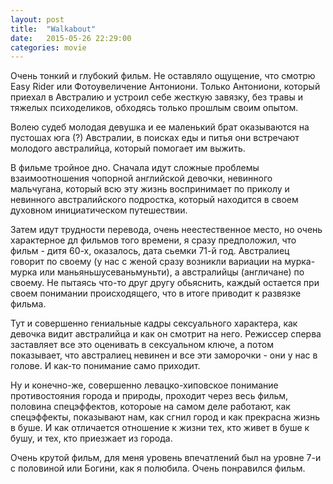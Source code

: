 ```yaml
---
layout: post
title:  "Walkabout"
date:   2015-05-26 22:29:00
categories: movie
---
```


Очень тонкий и глубокий фильм. Не оставляло ощущение, что смотрю Easy Rider или Фотоувеличение Антониони. Только Антониони, который приехал в Австралию и устроил себе жесткую завязку, без травы и тяжелых психоделиков, обходясь только прошлым своим опытом.

Волею судеб молодая девушка и ее маленький брат оказываются на пустошах юга (?) Австралии, в поисках еды и питья они встречают молодого австралийца, который помогает им выжить. 

В фильме тройное дно. Сначала идут сложные проблемы взаимоотношения чопорной английской девочки, невинного мальчугана, который всю эту жизнь воспринимает по приколу и невинного австралийского подростка, который находится в своем духовном инициатическом путешествии. 

Затем идут трудности перевода, очень неестественное место, но очень характерное дл фильмов того времени, я сразу предположил, что фильм - дитя 60-х, оказалось, дата сьемки 71-й год. Австралиец говорит по своему (у нас с женой сразу возникли вариации на мурка-мурка или маньяньшусеваньмуньти), а австралийцы (англичане) по своему. Не пытаясь что-то друг другу обьяснить, каждый остается при своем понимании происходящего, что в итоге приводит к развязке фильма. 

Тут и совершенно гениальные кадры сексуального характера, как девочка видит австралийца и как он смотрит на него. Режиссер сперва заставляет все это оценивать в сексуальном ключе, а потом показывает, что австралиец невинен и все эти заморочки - они у нас в голове. И как-то понимание само приходит.

Ну и конечно-же, совершенно левацко-хиповское понимание противостояния города и природы, проходит через весь фильм, половина спецэффектов, котороые на самом деле работают, как спецэффекты, показывают нам, как сгнил город и как прекрасна жизнь в буше. И как отличается отношение к жизни тех, кто живет в буше к бушу, и тех, кто приезжает из города.

Очень крутой фильм, для меня уровень впечатлений был на уровне 7-и с половиной или Богини, как я полюбила. Очень понравился фильм.
